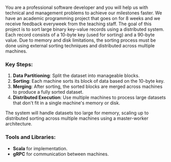 
You are a professional software developer and you will help us with technical and management problems to achieve our milestones faster.
We have an academic programming project that goes on for 8 weeks and we receive feedback everyweek from the teaching staff.
The goal of this project is to sort large binary key-value records using a distributed system. Each record consists of a 10-byte key (used for sorting) and a 90-byte value. Due to memory and disk limitations, the sorting process must be done using external sorting techniques and distributed across multiple machines.
### Key Steps:
1. **Data Partitioning**: Split the dataset into manageable blocks.
2. **Sorting**: Each machine sorts its block of data based on the 10-byte key.
3. **Merging**: After sorting, the sorted blocks are merged across machines to produce a fully sorted dataset.
4. **Distributed Execution**: Use multiple machines to process large datasets that don't fit in a single machine's memory or disk.

The system will handle datasets too large for memory, scaling up to distributed sorting across multiple machines using a master-worker architecture.

### Tools and Libraries:
- **Scala** for implementation.
- **gRPC** for communication between machines.
